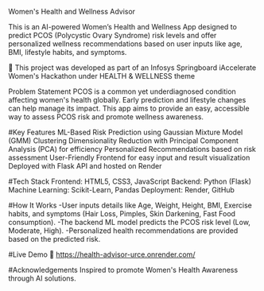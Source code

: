 Women's Health and Wellness Advisor 

This is an AI-powered Women’s Health and Wellness App designed to predict PCOS (Polycystic Ovary Syndrome) risk levels and offer personalized wellness recommendations based on user inputs like age, BMI, lifestyle habits, and symptoms.

🚀 This project was developed as part of an Infosys Springboard iAccelerate Women's Hackathon under HEALTH & WELLNESS theme

Problem Statement
PCOS is a common yet underdiagnosed condition affecting women's health globally. Early prediction and lifestyle changes can help manage its impact. This app aims to provide an easy, accessible way to assess PCOS risk and promote wellness awareness.

#Key Features
 ML-Based Risk Prediction using Gaussian Mixture Model (GMM) Clustering
 Dimensionality Reduction with Principal Component Analysis (PCA) for efficiency
 Personalized Recommendations based on risk assessment
 User-Friendly Frontend for easy input and result visualization
 Deployed with Flask API and hosted on Render

#Tech Stack
Frontend: HTML5, CSS3, JavaScript
Backend: Python (Flask)
Machine Learning: Scikit-Learn, Pandas
Deployment: Render, GitHub

#How It Works
-User inputs details like Age, Weight, Height, BMI, Exercise habits, and symptoms (Hair Loss, Pimples, Skin Darkening, Fast Food consumption).
-The backend ML model predicts the PCOS risk level (Low, Moderate, High).
-Personalized health recommendations are provided based on the predicted risk.

#Live Demo
🔗 https://health-advisor-urce.onrender.com/

#Acknowledgements
Inspired to promote Women's Health Awareness through AI solutions.
